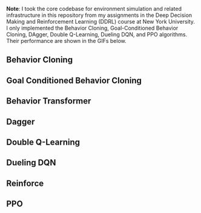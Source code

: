 **Note**: I took the core codebase for environment simulation and related infrastructure in this repository from my assignments in the Deep Decision Making and Reinforcement Learning (DDRL) course at New York University. I only implemented the Behavior Cloning, Goal-Conditioned Behavior Cloning, DAgger, Double Q-Learning, Dueling DQN, and PPO algorithms. Their performance are shown in the GIFs below.

## Behavior Cloning 

## Goal Conditioned Behavior Cloning

## Behavior Transformer 

## Dagger

## Double Q-Learning 

## Dueling DQN 

## Reinforce 

## PPO 



